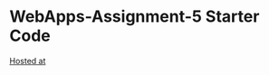# WebApps-Assignment-5 Starter Code
<a href="https://github.com/44-563-WebApps-F21/webapps-s21-assignment-5-ajaykumarvemula/animals.html"> Hosted at </a>